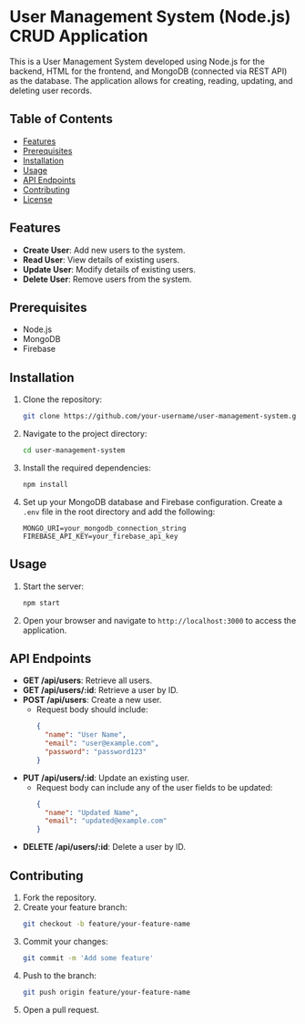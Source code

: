 # User Management System (Node.js) CRUD Application

This is a User Management System developed using Node.js for the backend, HTML for the frontend, and MongoDB (connected via REST API) as the database. The application allows for creating, reading, updating, and deleting user records.

## Table of Contents
- [Features](#features)
- [Prerequisites](#prerequisites)
- [Installation](#installation)
- [Usage](#usage)
- [API Endpoints](#api-endpoints)
- [Contributing](#contributing)
- [License](#license)

## Features
- **Create User**: Add new users to the system.
- **Read User**: View details of existing users.
- **Update User**: Modify details of existing users.
- **Delete User**: Remove users from the system.

## Prerequisites
- Node.js
- MongoDB
- Firebase

## Installation
1. Clone the repository:
   ```bash
   git clone https://github.com/your-username/user-management-system.git
   ```
2. Navigate to the project directory:
   ```bash
   cd user-management-system
   ```
3. Install the required dependencies:
   ```bash
   npm install
   ```
4. Set up your MongoDB database and Firebase configuration. Create a `.env` file in the root directory and add the following:
   ```env
   MONGO_URI=your_mongodb_connection_string
   FIREBASE_API_KEY=your_firebase_api_key
   ```

## Usage
1. Start the server:
   ```bash
   npm start
   ```
2. Open your browser and navigate to `http://localhost:3000` to access the application.

## API Endpoints
- **GET /api/users**: Retrieve all users.
- **GET /api/users/:id**: Retrieve a user by ID.
- **POST /api/users**: Create a new user.
  - Request body should include:
    ```json
    {
      "name": "User Name",
      "email": "user@example.com",
      "password": "password123"
    }
    ```
- **PUT /api/users/:id**: Update an existing user.
  - Request body can include any of the user fields to be updated:
    ```json
    {
      "name": "Updated Name",
      "email": "updated@example.com"
    }
    ```
- **DELETE /api/users/:id**: Delete a user by ID.

## Contributing
1. Fork the repository.
2. Create your feature branch:
   ```bash
   git checkout -b feature/your-feature-name
   ```
3. Commit your changes:
   ```bash
   git commit -m 'Add some feature'
   ```
4. Push to the branch:
   ```bash
   git push origin feature/your-feature-name
   ```
5. Open a pull request.
